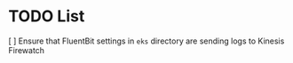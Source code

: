 # TODO List

[ ] Ensure that FluentBit settings in `eks` directory are sending logs to Kinesis Firewatch
